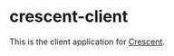 crescent-client
===============

This is the client application for [Crescent](https://github.com/etheriqa/crescent).
